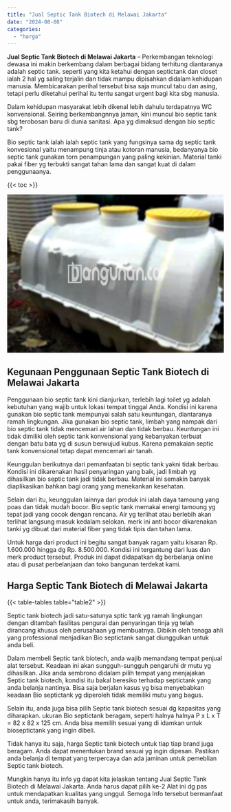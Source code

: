 ```yaml
---
title: "Jual Septic Tank Biotech di Melawai Jakarta"
date: "2024-08-08"
categories: 
  - "harga"
---
```


**Jual Septic Tank Biotech di Melawai Jakarta** – Perkembangan teknologi dewasa ini makin berkembang dalam berbagai bidang terhitung diantaranya adalah septic tank. seperti yang kita ketahui dengan septictank dan closet ialah 2 hal yg saling terjalin dan tidak mampu dipisahkan didalam kehidupan manusia. Membicarakan perihal tersebut bisa saja muncul tabu dan asing, tetapi perlu diketahui perihal itu tentu sangat urgent bagi kita sbg manusia.

Dalam kehidupan masyarakat lebih dikenal lebih dahulu terdapatnya WC konvensional. Seiring berkembangnnya jaman, kini muncul bio septic tank sbg terobosan baru di dunia sanitasi. Apa yg dimaksud dengan bio septic tank?

Bio septic tank ialah ialah septic tank yang fungsinya sama dg septic tank konvesional yaitu menampung tinja atau kotoran manusia, bedanyanya bio septic tank gunakan torn penampungan yang paling kekinian. Material tanki pakai fiber yg terbukti sangat tahan lama dan sangat kuat di dalam penggunaanya.

{{< toc >}}

![Jual Septic Tank Biotech di Melawai Jakarta](/images/jual-bio-septictank-19.png)

## Kegunaan Penggunaan Septic Tank Biotech di Melawai Jakarta

Penggunaan bio septic tank kini dianjurkan, terlebih lagi toilet yg adalah kebutuhan yang wajib untuk lokasi tempat tinggal Anda. Kondisi ini karena gunakan bio septic tank mempunyai salah satu keuntungan, diantaranya ramah lingkungan. Jika gunakan bio septic tank, limbah yang nampak dari bio septic tank tidak mencemari air lahan dan tidak berbau. Keuntungan ini tidak dimiliki oleh septic tank konvensional yang kebanyakan terbuat dengan batu bata yg di susun berwujud kubus. Karena pemakaian septic tank konvensional tetap dapat mencemari air tanah.

Keunggulan berikutnya dari pemanfaatan bi septic tank yakni tidak berbau. Kondisi ini dikarenakan hasil penyaringan yang baik, jadi limbah yg dihasilkan bio septic tank jadi tidak berbau. Material ini semakin banyak diaplikasikan bahkan bagi orang yang menekankan kesehatan.

Selain dari itu, keunggulan lainnya dari produk ini ialah daya tamoung yang poas dan tidak mudah bocor. Bio septic tank memakai energi tamoung yg tepat jadi yang cocok dengan rencana. Air yg terlihat atau berlebih akan terlihat langsung masuk kedalam selokan. merk ini anti bocor dikarenakan tanki yg dibuat dari material fiber yang tidak tipis dan tahan lama.

Untuk harga dari product ini begitu sangat banyak ragam yaitu kisaran Rp. 1.600.000 hingga dg Rp. 8.500.000. Kondisi ini tergantung dari luas dan merk product tersebut. Produk ini dapat didapatkan dg berbelanja online atau di pusat perbelanjaan dan toko bangunan terdekat kami.

## Harga Septic Tank Biotech di Melawai Jakarta

{{< table-tables table="table2" >}}

Septic tank biotech jadi satu-satunya sptic tank yg ramah lingkungan dengan ditambah fasilitas pengurai dan penyaringan tinja yg telah dirancang khusus oleh perusahaan yg membuatnya. Dibikin oleh tenaga ahli yang professional menjadikan Bio septictank sangat diunggulkan untuk anda beli.

Dalam membeli Septic tank biotech, anda wajib memandang tempat penjual alat tersebut. Keadaan ini akan sungguh-sungguh pengaruhi dr mutu yg dihasilkan. Jika anda sembrono didalam pilih tempat yang menjajakan Septic tank biotech, kondisi itu bakal beresiko terhadap septictank yang anda belanja nantinya. Bisa saja berjalan kasus yg bisa menyebabkan keadaan Bio septictank yg diperoleh tidak memiliki mutu yang bagus.

Selain itu, anda juga bisa pilih Septic tank biotech sesuai dg kapasitas yang diharapkan. ukuran Bio septictank beragam, seperti halnya halnya P x L x T = 82 x 82 x 125 cm. Anda bisa memilih sesuai yang di idamkan untuk bioseptictank yang ingin dibeli.

Tidak hanya itu saja, harga Septic tank biotech untuk tiap tiap brand juga beragam. Anda dapat menentukan brand sesuai yg ingin dipesan. Pastikan anda belanja di tempat yang terpercaya dan ada jaminan untuk pemeblian Septic tank biotech.

Mungkin hanya itu info yg dapat kita jelaskan tentang Jual Septic Tank Biotech di Melawai Jakarta. Anda harus dapat pilih ke-2 Alat ini dg pas untuk mendapatkan kualitas yang unggul. Semoga Info tersebut bermanfaat untuk anda, terimakasih banyak.
